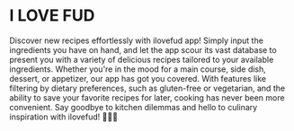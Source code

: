 # I LOVE FUD

Discover new recipes effortlessly with ilovefud app! Simply input the ingredients you have on hand, and let the app scour its vast database to present you with a variety of delicious recipes tailored to your available ingredients. Whether you're in the mood for a main course, side dish, dessert, or appetizer, our app has got you covered. With features like filtering by dietary preferences, such as gluten-free or vegetarian, and the ability to save your favorite recipes for later, cooking has never been more convenient. Say goodbye to kitchen dilemmas and hello to culinary inspiration with ilovefud! 🍳🥗🍰
